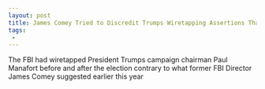 ```yaml
---
layout: post
title: James Comey Tried to Discredit Trumps Wiretapping Assertions That Proved True
tags:
 -
---
```

The FBI had wiretapped President Trumps campaign chairman Paul Manafort before and after the election contrary to what former FBI Director James Comey suggested earlier this year
